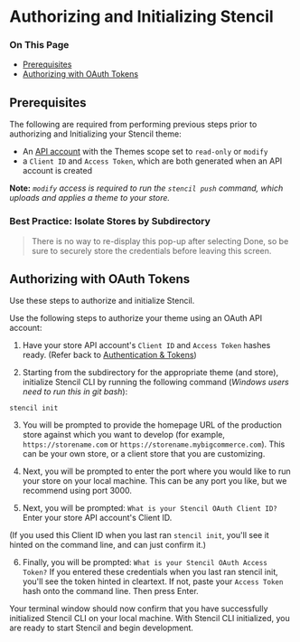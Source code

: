 <h1>Authorizing and Initializing Stencil</h1>

<div class="otp" id="no-index">
	<h3> On This Page </h3>
	<ul>
    <li><a href="#authorizing_prerequisites">Prerequisites</a></li>
    <li><a href="#authorizing_authorizing-oauth">Authorizing with OAuth Tokens</a></li>
	</ul>
</div>

<a href='#authorizing_prerequisites' aria-hidden='true' class='block-anchor'  id='authorizing_prerequisites'></a>

## Prerequisites

The following are required from performing previous steps prior to authorizing and Initializing your Stencil theme:

* An [API account](/stencil-docs/getting-started/authentication-and-tokens) with the Themes scope set to `read-only` or `modify`
* a `Client ID` and `Access Token`, which are both generated when an API account is created

**Note:** _`modify` access is required to run the `stencil push` command, which uploads and applies a theme to your store._

<div class="HubBlock--callout">
<div class="CalloutBlock--">
<div class="HubBlock-content">
    
<!-- theme:  -->

###  Best Practice: Isolate Stores by Subdirectory
> There is no way to re-display this pop-up after selecting Done, so be sure to securely store the credentials before leaving this screen.

</div>
</div>
</div>

<a href='#authorizing_authorizing-oauth' aria-hidden='true' class='block-anchor'  id='authorizing_authorizing-oauth'></a>

## Authorizing with OAuth Tokens

Use these steps to authorize and initialize Stencil.

Use the following steps to authorize your theme using an OAuth API account:

1. Have your store API account's `Client ID` and `Access Token` hashes ready. 
(Refer back to [Authentication & Tokens](/stencil-docs/getting-started/authentication-and-tokens))

2. Starting from the subdirectory for the appropriate theme (and store), initialize Stencil CLI by running the following command (_Windows users need to run this in git bash_):

<!--
title: ""
subtitle: ""
lineNumbers: true
-->

```shell
stencil init
```

3. You will be prompted to provide the homepage URL of the production store against which you want to develop (for example, `https://storename.com` or `https://storename.mybigcommerce.com`). This can be your own store, or a client store that you are customizing. 

4. Next, you will be prompted to enter the port where you would like to run your store on your local machine. This can be any port you like, but we recommend using port 3000.

5. Next, you will be prompted: `What is your Stencil OAuth Client ID?` Enter your store API account's Client ID.

(If you used this Client ID when you last ran `stencil init`, you'll see it hinted on the command line, and can just confirm it.)

6. Finally, you will be prompted: `What is your Stencil OAuth Access Token?` If you entered these credentials when you last ran stencil init, you'll see the token hinted in cleartext. If not, paste your `Access Token` hash onto the command line. Then press Enter.

Your terminal window should now confirm that you have successfully initialized Stencil CLI on your local machine. With Stencil CLI initialized, you are ready to start Stencil and begin development.

